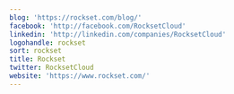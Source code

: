 ```yaml
---
blog: 'https://rockset.com/blog/'
facebook: 'http://facebook.com/RocksetCloud'
linkedin: 'http://linkedin.com/companies/RocksetCloud'
logohandle: rockset
sort: rockset
title: Rockset
twitter: RocksetCloud
website: 'https://www.rockset.com/'
---
```

